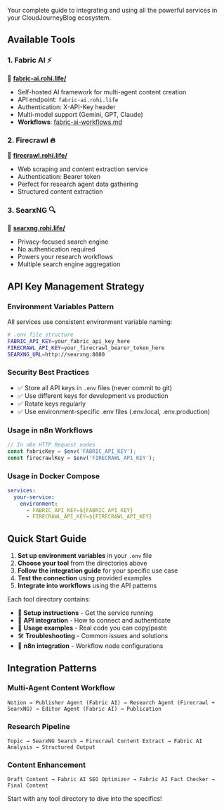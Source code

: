 Your complete guide to integrating and using all the powerful services in your CloudJourneyBlog ecosystem.

## Available Tools

### 1. Fabric AI ⚡
📁 **[fabric-ai.rohi.life/](./fabric-ai.rohi.life/)**
- Self-hosted AI framework for multi-agent content creation
- API endpoint: `fabric-ai.rohi.life`
- Authentication: X-API-Key header
- Multi-model support (Gemini, GPT, Claude)
- **Workflows**: [fabric-ai-workflows.md](./fabric-ai.rohi.life/fabric-ai-workflows.md)

### 2. Firecrawl 🔥  
📁 **[firecrawl.rohi.life/](./firecrawl.rohi.life/)**
- Web scraping and content extraction service
- Authentication: Bearer token
- Perfect for research agent data gathering
- Structured content extraction

### 3. SearxNG 🔍
📁 **[searxng.rohi.life/](./searxng.rohi.life/)**
- Privacy-focused search engine
- No authentication required
- Powers your research workflows
- Multiple search engine aggregation

## API Key Management Strategy

### Environment Variables Pattern
All services use consistent environment variable naming:

```bash
# .env file structure
FABRIC_API_KEY=your_fabric_api_key_here
FIRECRAWL_API_KEY=your_firecrawl_bearer_token_here
SEARXNG_URL=http://searxng:8080
```

### Security Best Practices
- ✅ Store all API keys in `.env` files (never commit to git)
- ✅ Use different keys for development vs production
- ✅ Rotate keys regularly
- ✅ Use environment-specific .env files (.env.local, .env.production)

### Usage in n8n Workflows
```javascript
// In n8n HTTP Request nodes
const fabricKey = $env('FABRIC_API_KEY');
const firecrawlKey = $env('FIRECRAWL_API_KEY');
```

### Usage in Docker Compose
```yaml
services:
  your-service:
    environment:
      - FABRIC_API_KEY=${FABRIC_API_KEY}
      - FIRECRAWL_API_KEY=${FIRECRAWL_API_KEY}
```

## Quick Start Guide

1. **Set up environment variables** in your `.env` file
2. **Choose your tool** from the directories above  
3. **Follow the integration guide** for your specific use case
4. **Test the connection** using provided examples
5. **Integrate into workflows** using the API patterns

Each tool directory contains:
- 🚀 **Setup instructions** - Get the service running
- 🔌 **API integration** - How to connect and authenticate  
- 📝 **Usage examples** - Real code you can copy/paste
- 🛠️ **Troubleshooting** - Common issues and solutions
- 🔄 **n8n integration** - Workflow node configurations

## Integration Patterns

### Multi-Agent Content Workflow
```
Notion → Publisher Agent (Fabric AI) → Research Agent (Firecrawl + SearxNG) → Editor Agent (Fabric AI) → Publication
```

### Research Pipeline  
```
Topic → SearxNG Search → Firecrawl Content Extract → Fabric AI Analysis → Structured Output
```

### Content Enhancement
```
Draft Content → Fabric AI SEO Optimizer → Fabric AI Fact Checker → Final Content
```

Start with any tool directory to dive into the specifics!